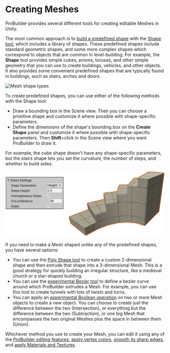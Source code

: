 # Creating Meshes

ProBuilder provides several different tools for creating editable Meshes in Unity. 

The most common approach is to [build a predefined shape](workflow-create-predefined.md) with the [Shape tool](shape-tool.md), which includes a library of shapes. These predefined shapes include standard geometric shapes, and some more complex shapes which correspond to objects that are common in level-building. For example, the **Shape** tool provides simple cubes, prisms, toruses, and other simple geometry that you can use to create buildings, vehicles, and other objects. It also provides some convenient predefined shapes that are typically found in buildings, such as stairs, arches and doors.

![Mesh shape types](images/ShapeToolTypes.png) 

To create predefined shapes, you can use either of the following methods with the Shape tool:

* Draw a bounding box in the Scene view. Then you can choose a primitive shape and customize it where possible with shape-specific parameters.
* Define the dimensions of the shape's bounding box on the **Create Shape** panel and customize it where possible with shape-specific parameters. Then **Shift**+click in the Scene view where you want ProBuilder to draw it.

For example, the cube shape doesn't have any shape-specific parameters, but the stairs shape lets you set the curvature, the number of steps, and whether to build sides.

![Shape Tool Example](images/Example_ShapeToolsWithCurvedStair.png)

If you need to make a Mesh shaped unlike any of the predefined shapes, you have several options:

- You can use the [Poly Shape tool](polyshape.md) to create a custom 2-dimensional shape and then extrude that shape into a 3-dimensional Mesh. This is a good strategy for quickly building an irregular structure, like a medieval church or a star-shaped building.
- You can use the [experimental Bezier tool](bezier.md) to define a bezier curve around which ProBuilder extrudes a Mesh. For example, you can use this tool to create tunnels with lots of twists and turns.
- You can apply an [experimental Boolean operation](boolean.md) on two or more Mesh objects to create a new object. You can choose to create just the difference between the two (Intersection), or everything but the difference between the two (Subtraction), or one big Mesh that encompasses the two original Meshes plus the space in between them (Union).

Whichever method you use to create your Mesh, you can edit it using any of the [ProBuilder editing features](workflow-edit.md), [apply vertex colors](workflow-vertexcolors.md), [smooth its sharp edges](workflow-edit-smoothing.md), and [apply Materials and Textures](workflow-materials.md).

